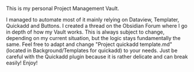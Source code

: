 This is my personal Project Management Vault. 

I managed to automate most of it mainly relying on Dataview, Templater, Quickadd and Buttons. I created a thread on the Obsidian Forum where I go in depth of how my Vault works. This is always subject to change, depending on my current situation, but the logic stays fundamentally the same. Feel free to adapt and change "Project quickadd template.md" (located in Background/Templates for quickadd) to your needs. Just be careful with the Quickadd plugin because it is rather delicate and can break easily! 
Enjoy!
